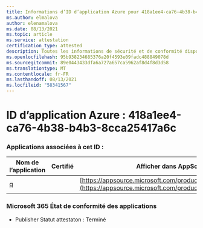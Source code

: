```yaml
---
title: Informations d’ID d’application Azure pour 418a1ee4-ca76-4b38-b4b3-8cca25417a6c
ms.author: elmalova
author: elenamalova
ms.date: 08/13/2021
ms.topic: article
ms.service: attestation
certification_type: attested
description: Toutes les informations de sécurité et de conformité disponibles pour 418a1ee4-ca76-4b38-b4b3-8cca25417a6c.
ms.openlocfilehash: 95b938234685376a20f4593e09fadc488849078d
ms.sourcegitcommit: 89e0443433dfa6a727a657ca5962af8d4f8d3d58
ms.translationtype: MT
ms.contentlocale: fr-FR
ms.lasthandoff: 08/13/2021
ms.locfileid: "58341567"
---
```

# <a name="azure-app-id-418a1ee4-ca76-4b38-b4b3-8cca25417a6c"></a>ID d’application Azure : 418a1ee4-ca76-4b38-b4b3-8cca25417a6c


### <a name="apps-associated-with-this-id"></a>Applications associées à cet ID :
| **Nom de l’application** | **Certifié** | **Afficher dans AppSource** |
|--------------|---------------|-----------------------|
| [q](https://docs.microsoft.com/microsoft-365-app-certification/forward/WA104381433) |  | [https://appsource.microsoft.com/product/office/WA104381433](https://appsource.microsoft.com/product/office/WA104381433) |

### <a name="microsoft-365-app-compliance-status"></a>Microsoft 365 État de conformité des applications
- Publisher Statut attestaton : Terminé
